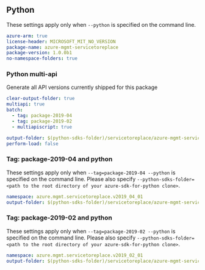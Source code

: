## Python

These settings apply only when `--python` is specified on the command line.

``` yaml $(python)
azure-arm: true
license-header: MICROSOFT_MIT_NO_VERSION
package-name: azure-mgmt-servicetoreplace
package-version: 1.0.0b1
no-namespace-folders: true
```

### Python multi-api

Generate all API versions currently shipped for this package

```yaml $(python)
clear-output-folder: true
multiapi: true
batch:
  - tag: package-2019-04
  - tag: package-2019-02
  - multiapiscript: true
```

``` yaml $(multiapiscript)
output-folder: $(python-sdks-folder)/servicetoreplace/azure-mgmt-servicetoreplace/azure/mgmt/servicetoreplace/
perform-load: false
```

### Tag: package-2019-04 and python

These settings apply only when `--tag=package-2019-04 --python` is specified on the command line.
Please also specify `--python-sdks-folder=<path to the root directory of your azure-sdk-for-python clone>`.

``` yaml $(tag) == 'package-2019-04' && $(python)
namespace: azure.mgmt.servicetoreplace.v2019_04_01
output-folder: $(python-sdks-folder)/servicetoreplace/azure-mgmt-servicetoreplace/azure/mgmt/servicetoreplace/v2019_04_01
```

### Tag: package-2019-02 and python

These settings apply only when `--tag=package-2019-02 --python` is specified on the command line.
Please also specify `--python-sdks-folder=<path to the root directory of your azure-sdk-for-python clone>`.

``` yaml $(tag) == 'package-2019-02' && $(python)
namespace: azure.mgmt.servicetoreplace.v2019_02_01
output-folder: $(python-sdks-folder)/servicetoreplace/azure-mgmt-servicetoreplace/azure/mgmt/servicetoreplace/v2019_02_01
```

